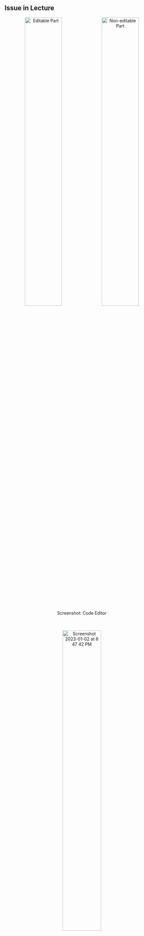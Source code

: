 ## Issue in Lecture

 <div align="center">
        <img width="49%" alt="Editable Part" src="https://user-images.githubusercontent.com/110342305/210236253-d7803ec6-8d36-46f8-9226-66a1de9928fb.png"/>
        <img width="49%" alt="Non-editable Part" src="https://user-images.githubusercontent.com/110342305/210236249-95d3d510-6a6f-46a6-9632-1398ad9f67a0.png"/>
</div>
<p align = "center"> Screenshot: Code Editor </p>
<br> <br> 

<div align="center">
<img width="50%" alt="Screenshot 2023-01-02 at 6 47 42 PM" src="https://user-images.githubusercontent.com/110342305/210236640-77a908b7-c052-4e54-ad30-c1bb02a79889.png">
</div>
<p align = "center"> Screenshot: Execution Results </p>

<br> 

<b> Note:</b> You may face above mentioned issue in Lecture 56, this because of the non-editable part in the code editor (having red background).
  Hope Codetantra will fix it soon.

